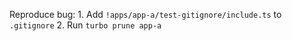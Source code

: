 Reproduce bug:
    1. Add `!apps/app-a/test-gitignore/include.ts` to `.gitignore`
    2. Run `turbo prune app-a`
